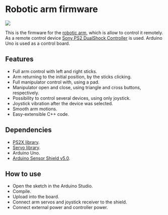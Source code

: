 # Robotic arm firmware

![](https://ae04.alicdn.com/kf/H1b2a68f064a446209f33b7f3c984efebH/6-DOF-Arduino.jpg)

This is the firmware for the [robotic arm](https://aliexpress.ru/item/4000867603887.html), which is allow to control it remotely.
As a remote control device [Sony PS2 DualShock Controller](https://aliexpress.ru/item/32882754928.html) is used.
Arduino Uno is used as a control board.


## Features

- Full arm control with left and right sticks.
- Arm returning to the initial position, by the sticks clicking.
- Full manipulator control with, using a pad.
- Manipulator open and close, using triangle and cross buttons, respectively.
- Possibility to control several devices, using only joystick.
- Joystick vibration after the device was selected.
- Smooth arm motions.
- Easy-extensible C++ code.


## Dependencies

- [PS2X library](https://github.com/madsci1016/Arduino-PS2X).
- [Servo library](https://www.arduino.cc/reference/en/libraries/servo/).
- Arduino Uno.
- [Arduino Sensor Shield v5.0](https://www.amazon.in/Electrobot-Arduino-Sensor-Shield-V5-0/dp/B08D7F3D6Y).


## How to use

- Open the sketch in the Arduino Studio.
- Compile.
- Upload into the board.
- Connect arm servos and joystick receiver to the shield.
- Connect external power and controller power.
